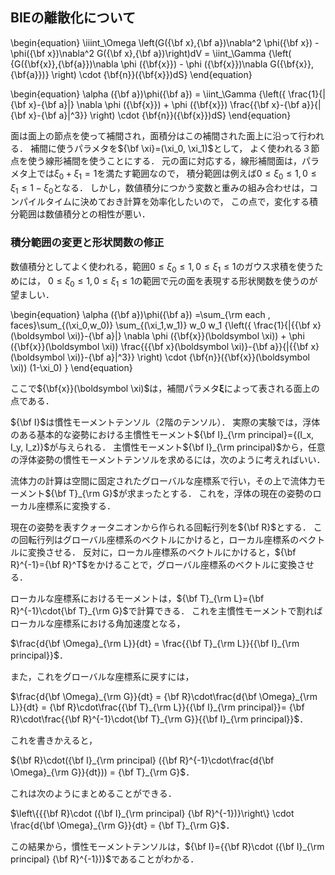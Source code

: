 
## BIEの離散化について

\begin{equation}
\iiint_\Omega \left(G({\bf x},{\bf a})\nabla^2 \phi({\bf x}) - \phi({\bf x})\nabla^2 G({\bf x},{\bf a})\right)dV
= \iint_\Gamma {\left( {G({\bf{x}},{\bf{a}})\nabla \phi ({\bf{x}}) - \phi ({\bf{x}})\nabla G({\bf{x}},{\bf{a}})} \right) \cdot {\bf{n}}({\bf{x}})dS}
\end{equation}


\begin{equation}
\alpha ({\bf a})\phi({\bf a})
= \iint_\Gamma {\left({
\frac{1}{\|{\bf x}-{\bf a}\|}
\nabla \phi ({\bf{x}}) + \phi ({\bf{x}})
\frac{{\bf x}-{\bf a}}{\|{\bf x}-{\bf a}\|^3}}
\right) \cdot {\bf{n}}({\bf{x}})dS}
\end{equation}

面は面上の節点を使って補間され，面積分はこの補間された面上に沿って行われる．
補間に使うパラメタを$`{\bf \xi}=(\xi_0, \xi_1)`$として，
よく使われる３節点を使う線形補間を使うことにする．
元の面に対応する，線形補間面は，パラメタ上では$`{\xi_0 + \xi_1 = 1}`$を満たす範囲なので，
積分範囲は例えば$`0\leq \xi_0 \leq 1, 0\leq \xi_1 \leq 1-\xi_0`$となる．
しかし，数値積分につかう変数と重みの組み合わせは，コンパイルタイムに決めておき計算を効率化したいので，
この点で，変化する積分範囲は数値積分との相性が悪い．

### 積分範囲の変更と形状関数の修正

数値積分としてよく使われる，範囲$`0\leq \xi_0 \leq 1, 0\leq \xi_1 \leq 1`$のガウス求積を使うためには，
$`0\leq \xi_0 \leq 1, 0\leq \xi_1 \leq 1`$の範囲で元の面を表現する形状関数を使うのが望ましい．

\begin{equation}
\alpha ({\bf a})\phi({\bf a})
=\sum_{\rm each \, faces}\sum_{(\xi_0,w_0)} \sum_{(\xi_1,w_1)} 
w_0 w_1
{\left({
\frac{1}{\|{{\bf x}(\boldsymbol \xi)}-{\bf a}\|}
\nabla \phi ({\bf{x}}(\boldsymbol \xi)) + \phi ({\bf{x}}(\boldsymbol \xi))
\frac{{{\bf x}(\boldsymbol \xi)}-{\bf a}}{\|{{\bf x}(\boldsymbol \xi)}-{\bf a}\|^3}}
\right) \cdot {\bf{n}}({\bf{x}}(\boldsymbol \xi))
(1-\xi_0)
}
\end{equation}

ここで$`{\bf{x}}(\boldsymbol \xi)`$は，補間パラメタ$`\boldsymbol \xi`$によって表される面上の点である．

<!-- ----------------------------------------------------------------------- -->

$`{\bf I}`$は慣性モーメントテンソル（2階のテンソル）．
実際の実験では，浮体のある基本的な姿勢における主慣性モーメント$`{\bf I}_{\rm principal}={(I_x, I_y, I_z)}`$が与えられる．
主慣性モーメント$`{\bf I}_{\rm principal}`$から，任意の浮体姿勢の慣性モーメントテンソルを求めるには，次のように考えればいい．

流体力の計算は空間に固定されたグローバルな座標系で行い，その上で流体力モーメント$`{\bf T}_{\rm G}`$が求まったとする．
これを，浮体の現在の姿勢のローカル座標系に変換する．
      
現在の姿勢を表すクォータニオンから作られる回転行列を$`{\bf R}`$とする．
この回転行列はグローバル座標系のベクトルにかけると，ローカル座標系のベクトルに変換させる．
反対に，ローカル座標系のベクトルにかけると，$`{\bf R}^{-1}={\bf R}^T`$をかけることで，グローバル座標系のベクトルに変換させる．
      
ローカルな座標系におけるモーメントは，$`{\bf T}_{\rm L}={\bf R}^{-1}\cdot{\bf T}_{\rm G}`$で計算できる．
これを主慣性モーメントで割ればローカルな座標系における角加速度となる，

$`\frac{d{\bf \Omega}_{\rm L}}{dt} = \frac{{\bf T}_{\rm L}}{{\bf I}_{\rm principal}}`$．

また，これをグローバルな座標系に戻すには，

$`\frac{d{\bf \Omega}_{\rm G}}{dt} = {\bf R}\cdot\frac{d{\bf \Omega}_{\rm L}}{dt} = {\bf R}\cdot\frac{{\bf T}_{\rm L}}{{\bf I}_{\rm principal}}= {\bf R}\cdot\frac{{\bf R}^{-1}\cdot{\bf T}_{\rm G}}{{\bf I}_{\rm principal}}`$．

これを書きかえると，

$`{\bf R}\cdot({\bf I}_{\rm principal} ({\bf R}^{-1}\cdot\frac{d{\bf \Omega}_{\rm G}}{dt})) = {\bf T}_{\rm G}`$．

これは次のようにまとめることができる．

$`\left\{{{\bf R}\cdot ({\bf I}_{\rm principal} {\bf R}^{-1})}\right\} \cdot \frac{d{\bf \Omega}_{\rm G}}{dt} = {\bf T}_{\rm G}`$．

この結果から，慣性モーメントテンソルは，$`{\bf I}={{\bf R}\cdot ({\bf I}_{\rm principal} {\bf R}^{-1})}`$であることがわかる．